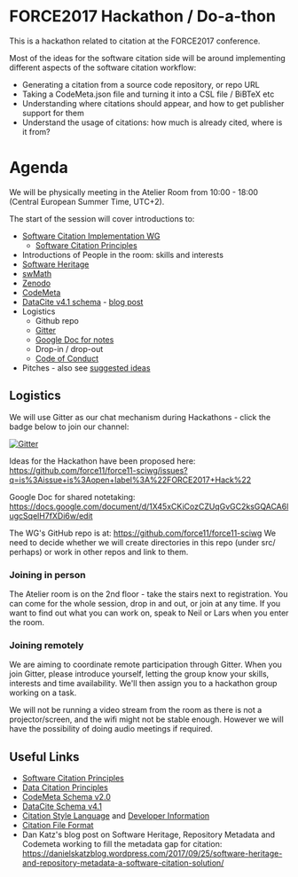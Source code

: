 # FORCE2017 Hackathon / Do-a-thon

This is a hackathon related to citation at the FORCE2017 conference.

Most of the ideas for the software citation side will be around implementing different aspects of the software citation workflow:
- Generating a citation from a source code repository, or repo URL
- Taking a CodeMeta.json file and turning it into a CSL file / BiBTeX etc
- Understanding where citations should appear, and how to get publisher support for them
- Understand the usage of citations: how much is already cited, where is it from?

# Agenda

We will be physically meeting in the Atelier Room from 10:00 - 18:00 (Central European Summer Time, UTC+2).

The start of the session will cover introductions to:
- [Software Citation Implementation WG](https://www.force11.org/group/software-citation-implementation-working-group)
	- [Software Citation Principles](https://www.force11.org/group/joint-declaration-data-citation-principles-final)
- Introductions of People in the room: skills and interests
- [Software Heritage](https://www.softwareheritage.org/)
- [swMath](http://www.swmath.org/)
- [Zenodo](https://zenodo.org/)
- [CodeMeta](https://github.com/codemeta/codemeta)
- [DataCite v4.1 schema](http://schema.datacite.org/meta/kernel-4.1/) - [blog post](https://blog.datacite.org/metadata-schema-4-1/)
- Logistics
	- Github repo 
	- [Gitter](https://gitter.im/force11-sciwg/Lobby) 
	- [Google Doc for notes](https://docs.google.com/document/d/1X45xCKiCozCZUqGvGC2ksGQACA6lugcSqelH7fXDi6w/edit)
	- Drop-in / drop-out
	- [Code of Conduct](https://www.force2017.org/information/code_of_conduct.html)
- Pitches - also see [suggested ideas](https://github.com/force11/force11-sciwg/issues?q=is%3Aissue+is%3Aopen+label%3A%22FORCE2017+Hack%22)


## Logistics

We will use Gitter as our chat mechanism during Hackathons - click the badge below to join our channel:

[![Gitter](https://badges.gitter.im/force11-sciwg/Lobby.svg)](https://gitter.im/force11-sciwg/Lobby?utm_source=badge&utm_medium=badge&utm_campaign=pr-badge&utm_content=body_badge)

Ideas for the Hackathon have been proposed here: https://github.com/force11/force11-sciwg/issues?q=is%3Aissue+is%3Aopen+label%3A%22FORCE2017+Hack%22

Google Doc for shared notetaking: https://docs.google.com/document/d/1X45xCKiCozCZUqGvGC2ksGQACA6lugcSqelH7fXDi6w/edit

The WG's GitHub repo is at: https://github.com/force11/force11-sciwg
We need to decide whether we will create directories in this repo (under src/ perhaps) or work in other repos and link to them.

### Joining in person

The Atelier room is on the 2nd floor - take the stairs next to registration.
You can come for the whole session, drop in and out, or join at any time. If you want to find out what you can work on, speak to Neil or Lars when you enter the room.

### Joining remotely

We are aiming to coordinate remote participation through Gitter. 
When you join Gitter, please introduce yourself, letting the group know your skills, interests and time availability. 
We'll then assign you to a hackathon group working on a task.

We will not be running a video stream from the room as there is not a projector/screen, and the wifi might not be stable enough. However we will have the possibility of doing audio meetings if required.

## Useful Links

- [Software Citation Principles](https://www.force11.org/software-citation-principles)
- [Data Citation Principles](https://www.force11.org/group/joint-declaration-data-citation-principles-final)
- [CodeMeta Schema v2.0](https://raw.githubusercontent.com/codemeta/codemeta/2.0/codemeta.jsonld)
- [DataCite Schema v4.1](http://schema.datacite.org/meta/kernel-4.1/)
- [Citation Style Language](http://citationstyles.org/) and [Developer Information](http://citationstyles.org/developers/)
- [Citation File Format](https://citation-file-format.github.io/)
- Dan Katz's blog post on Software Heritage, Repository Metadata and Codemeta working to fill the metadata gap for citation: https://danielskatzblog.wordpress.com/2017/09/25/software-heritage-and-repository-metadata-a-software-citation-solution/
